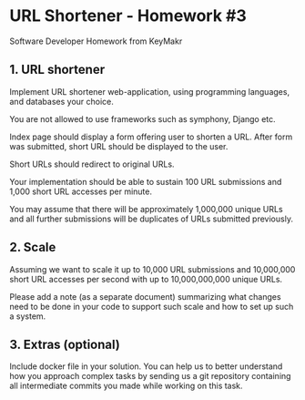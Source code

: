 # URL Shortener - Homework #3
Software Developer Homework from KeyMakr

## 1. URL shortener
Implement URL shortener web-application, using programming languages, and databases your choice.

You are not allowed to use frameworks such as symphony, Django etc.

Index page should display a form offering user to shorten a URL. After form was submitted, short URL should be displayed to the user.

Short URLs should redirect to original URLs. 

Your implementation should be able to sustain 100 URL submissions and 1,000 short URL accesses per minute. 

You may assume that there will be approximately 1,000,000 unique URLs and all further submissions will be duplicates of URLs submitted previously. 

## 2. Scale 
Assuming we want to scale it up to 10,000 URL submissions and 10,000,000 short URL accesses per second with up to 10,000,000,000 unique URLs. 

Please add a note (as a separate document) summarizing what changes need to be done in your code to support such scale and how to set up such a system. 


## 3. Extras (optional) 
Include docker file in your solution. You can help us to better understand how you approach complex tasks by sending us a git repository containing all intermediate commits you made while working on this task. 